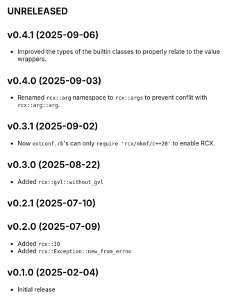 ## UNRELEASED

## v0.4.1 (2025-09-06)
- Improved the types of the builtin classes to properly relate to the value wrappers.

## v0.4.0 (2025-09-03)
- Renamed `rcx::arg` namespace to `rcx::args` to prevent conflit with `rcx::arg::arg`.

## v0.3.1 (2025-09-02)
- Now `extconf.rb`'s can only `require 'rcx/mkmf/c++20'` to enable RCX.

## v0.3.0 (2025-08-22)
- Added `rcx::gvl::without_gvl`

## v0.2.1 (2025-07-10)

## v0.2.0 (2025-07-09)
- Added `rcx::IO`
- Added `rcx::Exception::new_from_errno`

## v0.1.0 (2025-02-04)
- Initial release
